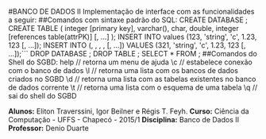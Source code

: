 #BANCO DE DADOS II
Implementação de interface com as funcionalidades a seguir:
##Comandos com sintaxe padrão do SQL:
 	CREATE DATABASE <dbName>;
 	CREATE TABLE <tblName>(
 		<attr1> integer [primary key],
 		<attr2> varchar(<size>),
 		<attr3> char,
 		<attr4> double,
 		<attr5> integer [references table(attrPK)]
 		[, ...]
 	);
 	INSERT INTO <tblName> values (123, 'string', 'c', 1.23, 123 [, ...]);
  	INSERT INTO <tblName> (<attr1>, <attr2>, <attr3>, <attr4>, <attr5> [, ...])
 		VALUES (321, 'string', 'c', 1.23, 123 [, ...]);```
 	DROP DATABASE <dbName>;
 	DROP TABLE <tblName>;
 	SELECT * FROM <tblName>;
##Comandos do Shell do SGBD:
 	help				// retorna um menu de ajuda
	\c <NomeBanco> 		// estabelece conexão com o banco de dados <NomeBanco>
	\l 					// retorna uma lista com os bancos de dados criados no SGBD
	\d 					// retorna uma lista com as tabelas existentes no banco de dados corrente
	\t <NomeTabela>		// retorna uma lista com o esquema de uma tabela
	\q 					// sai do shell do SGBD


**Alunos:** Eliton Traverssini, Igor Beilner e Régis T. Feyh.
**Curso:** Ciência da Computação - UFFS - Chapecó - 2015/1
**Disciplina:** Banco de Dados II
**Professor:** Denio Duarte
